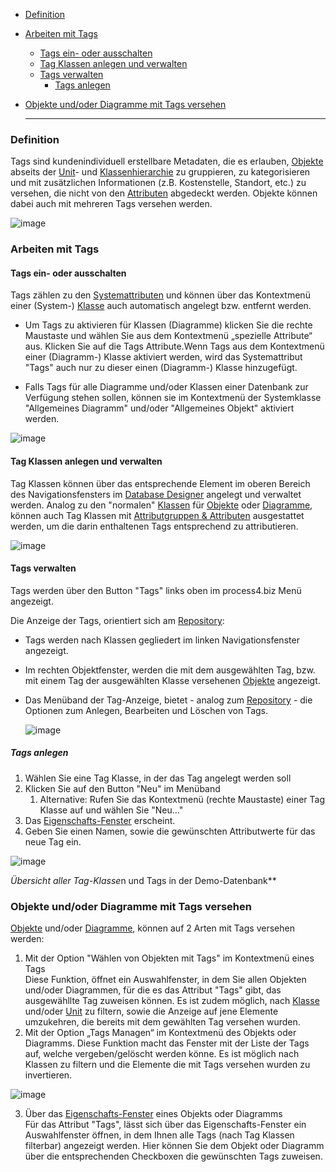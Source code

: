 
-   [Definition](#efinition)
-   [Arbeiten mit Tags](#arbeiten-mit-tags)
    -   [Tags ein- oder ausschalten](#Ttags-ein--oder-ausschalten)
    -   [Tag Klassen anlegen und
        verwalten](#tag-klassen-anlegen-und-verwalten)
    -   [Tags verwalten](#tags-verwalten)
        -   [Tags anlegen](#tags-anlegen)
-   [Objekte und/oder Diagramme mit Tags
    versehen](#objekte-undoder-diagramme-mit-tags-versehen)
    
    ------------------------------------------------------------------------


### Definition

Tags sind kundenindividuell erstellbare Metadaten, die es erlauben,
[Objekte](Objekt) abseits der [Unit](Unit)- und
[Klassenhierarchie](Klasse) zu gruppieren, zu kategorisieren und mit
zusätzlichen Informationen (z.B. Kostenstelle, Standort, etc.) zu
versehen, die nicht von den [Attributen](Attributgruppe_Attribut)
abgedeckt werden. Objekte können dabei auch mit mehreren Tags versehen
werden.

![image](//images.ctfassets.net/utx1h0gfm1om/4dMZRWCL8uQFsWljOEJmlO/023a4f09bc05638cb3bf097c6733510c/image.png)
 

### Arbeiten mit Tags

#### Tags ein- oder ausschalten

Tags zählen zu den [Systemattributen](Systemattribute) und können über
das Kontextmenü einer (System-)
[Klasse](http://help.process4.biz/confluence/display/DOC/Klasse) auch
automatisch angelegt bzw. entfernt werden.

-   Um Tags zu aktivieren für Klassen (Diagramme) klicken Sie die rechte      Maustaste und wählen Sie aus dem Kontextmenü „spezielle Attribute“ aus. Klicken Sie auf die Tags Attribute.Wenn Tags aus dem Kontextmenü <span class="underline">einer</span> (Diagramm-) Klasse aktiviert werden, wird das Systemattribut "Tags" auch nur zu dieser einen (Diagramm-) Klasse hinzugefügt.


-   Falls Tags <span class="underline">für alle</span> Diagramme
    und/oder Klassen einer Datenbank zur Verfügung stehen sollen, können
    sie im Kontextmenü der Systemklasse "Allgemeines Diagramm" und/oder
    "Allgemeines Objekt" aktiviert werden.
    
![image](//images.ctfassets.net/utx1h0gfm1om/4qDEVXaGlYLEttu1wc5xRg/df0f676a443273fb25f420f0c4ddba7c/image.png)
   

#### Tag Klassen anlegen und verwalten

Tag Klassen können über das entsprechende Element im oberen Bereich des
Navigationsfensters im [Database Designer](Database_Designer) angelegt
und verwaltet werden. Analog zu den "normalen" [Klassen](Klasse) für
[Objekte](Objekt) oder [Diagramme,](Diagramm) können auch Tag Klassen
mit [Attributgruppen & Attributen](Attributgruppe_Attribut) ausgestattet
werden, um die darin enthaltenen Tags entsprechend zu attributieren.

 ![image](//images.ctfassets.net/utx1h0gfm1om/55Co2Jc3AJEBhEyXL919Iz/fd726bee258544e4cfadc186f1bcb21e/image.png)


#### Tags verwalten

Tags werden über den Button "Tags" links oben im process4.biz Menü
angezeigt.

Die Anzeige der Tags, orientiert sich am [Repository](Repository):

-   Tags werden nach Klassen gegliedert im linken Navigationsfenster
    angezeigt.
-   Im rechten Objektfenster, werden die mit dem ausgewählten Tag, bzw.
    mit einem Tag der ausgewählten Klasse versehenen [Objekte](Objekt)
    angezeigt.
-   Das Menüband der Tag-Anzeige, bietet - analog zum
    [Repository](Repository) - die Optionen zum Anlegen, Bearbeiten und
    Löschen von Tags.
    
     ![image](//images.ctfassets.net/utx1h0gfm1om/4e0LwCiGTBR0TwvpMkPOrH/c44a456d63cf601b3ecf19b445e8d10d/image.png)

##### Tags anlegen

1.  Wählen Sie eine Tag Klasse, in der das Tag angelegt werden soll
2.  Klicken Sie auf den Button "Neu" im Menüband
    1.  Alternative: Rufen Sie das Kontextmenü (rechte Maustaste) einer
        Tag Klasse auf und wählen Sie "Neu..."
3.  Das
    [Eigenschafts-Fenster](http://help.process4.biz/confluence/pages/viewpage.action?pageId=1736733)
    erscheint.
4.  Geben Sie einen Namen, sowie die gewünschten Attributwerte für das
    neue Tag ein.  
      

 ![image](//images.ctfassets.net/utx1h0gfm1om/7DKQJCatd2JXFCyLjeBQlo/40a79309f1278903dbc5108abb26fb27/image.png)
 
*Übersicht aller Tag-Klasse*n und Tags in der Demo-Datenbank**



### Objekte und/oder Diagramme mit Tags versehen

[Objekte](Objekt) und/oder [Diagramme](Diagramm), können auf 2 Arten mit
Tags versehen werden:

1.  Mit der Option "Wählen von Objekten mit Tags" im Kontextmenü eines
    Tags  
    Diese Funktion, öffnet ein Auswahlfenster, in dem Sie allen Objekten
    und/oder Diagrammen, für die es das Attribut "Tags" gibt, das
    ausgewähllte Tag zuweisen können. Es ist zudem möglich, nach
    [Klasse](Klasse) und/oder [Unit](Unit) zu filtern, sowie die Anzeige
    auf jene Elemente umzukehren, die bereits mit dem gewählten Tag
    versehen wurden.
2.	Mit der Option „Tags Managen“ im Kontextmenü des Objekts oder Diagramms. Diese Funktion macht das Fenster mit der Liste der Tags auf, welche vergeben/gelöscht werden könne. Es ist möglich nach Klassen zu filtern und die Elemente die mit Tags versehen wurden zu invertieren.

![image](//images.ctfassets.net/utx1h0gfm1om/5JTNRsE9Qqru4q4AdTVrAI/de2ae0f3e4d66b4b6ac6c392e00a6420/image.png)
 	
3.  Über das
    [Eigenschafts-Fenster](http://help.process4.biz/confluence/pages/viewpage.action?pageId=1736733)
    eines Objekts oder Diagramms  
    Für das Attribut "Tags", lässt sich über das Eigenschafts-Fenster
    ein Auswahlfenster öffnen, in dem Ihnen alle Tags (nach Tag Klassen
    filterbar) angezeigt werden. Hier können Sie dem Objekt oder
    Diagramm über die entsprechenden Checkboxen die gewünschten Tags
    zuweisen.